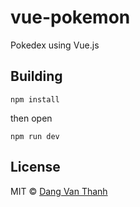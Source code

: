 # vue-pokemon

Pokedex using Vue.js

## Building

```
npm install
```

then open

```
npm run dev
```

## License

MIT © [Dang Van Thanh](http://dangthanh.org)
